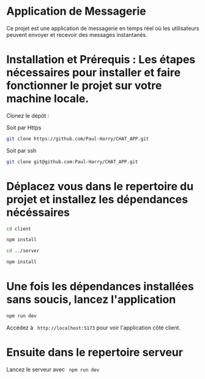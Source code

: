 # Application de Messagerie
Ce projet est une application de messagerie en temps réel où les utilisateurs peuvent envoyer et recevoir des messages instantanés.

# Installation et Prérequis : Les étapes nécessaires pour installer et faire fonctionner le projet sur votre machine locale.
Clonez le dépôt :

Soit par Https 
   ```bash
   git clone https://github.com/Paul-Harry/CHAT_APP.git 
   ```
Soit par ssh
```bash
git clone git@github.com:Paul-Harry/CHAT_APP.git
   ``` 
# Déplacez vous dans le repertoire du projet et installez les dépendances nécéssaires
```bash
cd client
```
```bash
npm install
```
```bash
cd ../server
```
```bash
npm install
```

# Une fois les dépendances installées sans soucis, lancez l'application

```bash
npm run dev
```
Accédez à ``` http://localhost:5173``` pour voir l'application côté client.

# Ensuite dans le repertoire serveur 


Lancez le serveur avec ``` npm run dev``` 

